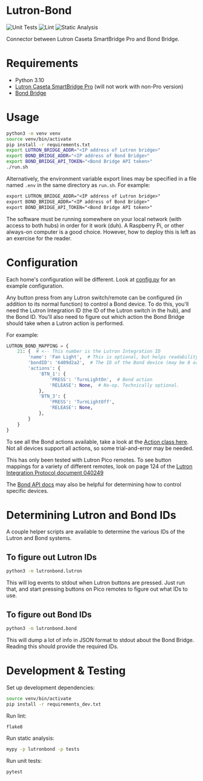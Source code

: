 # Lutron-Bond

![Unit Tests](https://github.com/heston/lutronbond/actions/workflows/pytest.yml/badge.svg)
![Lint](https://github.com/heston/lutronbond/actions/workflows/flake8.yml/badge.svg)
![Static Analysis](https://github.com/heston/lutronbond/actions/workflows/mypy.yml/badge.svg)

Connector between Lutron Caseta SmartBridge Pro and Bond Bridge.

# Requirements

* Python 3.10
* [Lutron Caseta SmartBridge Pro](https://www.casetawireless.com/us/en/pro-products) (will not work with non-Pro version)
* [Bond Bridge](https://bondhome.io/product/bond-bridge/)


# Usage


```bash
python3 -m venv venv
source venv/bin/activate
pip install -r requirements.txt
export LUTRON_BRIDGE_ADDR="<IP address of Lutron bridge>"
export BOND_BRIDGE_ADDR="<IP address of Bond Bridge>"
export BOND_BRIDGE_API_TOKEN="<Bond Bridge API token>"
./run.sh
```

Alternatively, the environment variable export lines may be specified in a file
named `.env` in the same directory as `run.sh`. For example:

```txt
export LUTRON_BRIDGE_ADDR="<IP address of Lutron bridge>"
export BOND_BRIDGE_ADDR="<IP address of Bond Bridge>"
export BOND_BRIDGE_API_TOKEN="<Bond Bridge API token>"
```

The software must be running somewhere on your local network (with access to
both hubs) in order for it work (duh). A Raspberry Pi, or other always-on
computer is a good choice. However, how to deploy this is left as an exercise
for the reader.


# Configuration

Each home's configuration will be different. Look at
[config.py](blob/main/lutronbond/config.py) for an example configuration.

Any button press from any Lutron switch/remote can be configured (in addition to
its normal function) to control a Bond device. To do this, you'll need the
Lutron Integration ID (the ID of the Lutron switch in the hub), and the Bond ID.
You'll also need to figure out which action the Bond Bridge should take when a
Lutron action is performed.

For example:

```python
LUTRON_BOND_MAPPING = {
    21: {  # <-- This number is the Lutron Integration ID
        'name': 'Fan Light',  # This is optional, but helps readability
        'bondID': '6409d2a2',  # The ID of the Bond device (may be 8 or 16 chars)
        'actions': {
            'BTN_1': {
                'PRESS': 'TurnLightOn',  # Bond action
                'RELEASE': None,  # No-op. Technically optional.
            },
            'BTN_3': {
                'PRESS': 'TurnLightOff',
                'RELEASE': None,
            },
        }
    }
}

```

To see all the Bond actions available, take a look at the [Action class here](https://github.com/bondhome/bond-async/blob/master/bond_async/action.py#L14).
Not all devices support all actions, so some trial-and-error may be needed.

This has only been tested with Lutron Pico remotes. To see button mappings
for a variety of different remotes, look on page 124 of the [Lutron
Integration Protocol document 040249](https://www.lutron.com/TechnicalDocumentLibrary/040249.pdf)

The [Bond API docs](http://docs-local.appbond.com/) may also be helpful for
determining how to control specific devices.


# Determining Lutron and Bond IDs

A couple helper scripts are available to determine the various IDs of the
Lutron and Bond systems.

## To figure out Lutron IDs

```bash
python3 -m lutronbond.lutron
```

This will log events to stdout when Lutron buttons are pressed. Just run that,
and start pressing buttons on Pico remotes to figure out what IDs to use.

## To figure out Bond IDs

```bash
python3 -m lutronbond.bond
```

This will dump a lot of info in JSON format to stdout about the Bond Bridge.
Reading this should provide the required IDs.


# Development & Testing

Set up development dependencies:
```bash
source venv/bin/activate
pip install -r requirements_dev.txt
```

Run lint:
```bash
flake8
```

Run static analysis:
```bash
mypy -p lutronbond -p tests
```

Run unit tests:
```bash
pytest
```
